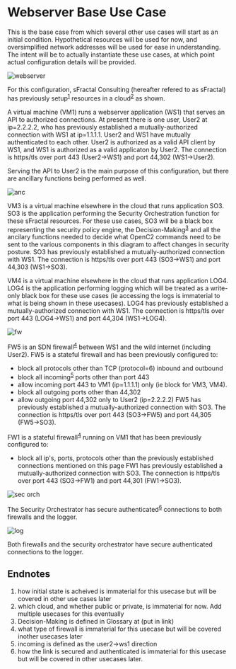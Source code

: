 # Webserver Base Use Case
This is the base case from which several other use cases will start as an initial condition.
Hypothetical resources will be used for now, and oversimplified network addresses will be
used for ease in understanding. 
The intent will be to actually instantiate these use cases, at which point actual configuration
details will be provided.

![webserver](https://raw.githubusercontent.com/oasis-tcs/openc2-lsc-usecases/master/sFractalConsulting/images/01.web.png)

For this configuration, sFractal Consulting (hereafter refered to as sFractal) has previously 
setup<sup>[1](#endnote1)</sup>
resources in a cloud<sup>[2](#endnote2)</sup>
as shown.

A virtual machine (VM1) runs a webserver application (WS1) 
that serves an API to authorized connections.
At present there is one user, User2 at ip=2.2.2.2, 
who has previously established a mutually-authorized 
connection with WS1 at ip=1.1.1.1.
User2 and WS1 have mutually authenticated to each other.
User2 is authorized as a valid API client by WS1, 
and WS1 is authorized as a valid applicaton by User2.
The connection is https/tls over port 443 (User2->WS1) and port 44,302 (WS1->User2).

Serving the API to User2 is the main purpose of this configuration, 
but there are ancillary functions being performed as well.

![anc](https://raw.githubusercontent.com/oasis-tcs/openc2-lsc-usecases/master/sFractalConsulting/images/02.ancilary.png)

VM3 is a virtual machine elsewhere in the cloud that runs application SO3.
SO3 is the application performing the Security Orchestration 
function for these sFractal resources.
For these use cases, SO3 will be a black box representing 
the security policy engine, the Decision-Making<sup>[3](#endnote3)</sup>
and all the ancilary functions needed to 
decide what OpenC2 commands need to be sent to the various components in this diagram
to affect changes in security posture.
SO3 has previously established a mutually-authorized connection with WS1.
The connection is https/tls over port 443 (SO3->WS1) and port 44,303 (WS1->SO3).

VM4 is a virtual machine elsewhere in the cloud that runs application LOG4.
LOG4 is the application performing logging which will be treated as a write-only
black box for these use cases (ie accessing the logs is immaterial to what is being
shown in these usecases).
LOG4 has previously established a mutually-authorized connection with WS1.
The connection is https/tls over port 443 (LOG4->WS1) and port 44,304 (WS1->LOG4).

![fw](https://raw.githubusercontent.com/oasis-tcs/openc2-lsc-usecases/master/sFractalConsulting/images/03.fw.png)

FW5 is an SDN firewall<sup>[4](#endnote4)</sup> between WS1 and the wild internet (including User2).
FW5 is a stateful firewall and has been previously configured to:
 * block all protocols other than TCP (protocol=6) inbound and outbound
 * block all incoming<sup>[5](#endnote5)</sup> ports other than port 443
 * allow incoming port 443 to VM1 (ip=1.1.1.1) only (ie block for VM3, VM4).
 * block all outgoing ports other than 44,302
 * allow outgoing port 44,302 only to User2 (ip=2.2.2.2)
FW5 has previously established a mutually-authorized connection with SO3.
The connection is https/tls over port 443 (SO3->FW5) and port 44,305 (FW5->SO3).

FW1 is a stateful firewall<sup>[4](#endnote4)</sup> running on VM1
that has been previously configured to:
 * block all ip's, ports, protocols other than the previously established connections mentioned on this page
FW1 has previously established a mutually-authorized connection with SO3.
The connection is https/tls over port 443 (SO3->FW1) and port 44,301 (FW1->SO3).

![sec orch](https://raw.githubusercontent.com/oasis-tcs/openc2-lsc-usecases/master/sFractalConsulting/images/04.so.png)

The Security Orchestrator has secure authenticated<sup>[6](#endnote6)</sup>
connections to both firewalls and the logger.

![log](https://raw.githubusercontent.com/oasis-tcs/openc2-lsc-usecases/master/sFractalConsulting/images/05.log.png)

Both firewalls and the security orchestrator have secure authenticated connections to the logger.

## Endnotes
 1. <a name="endnote1">how</a> initial state is acheived is immaterial for this usecase but will be covered in other use cases later
 2. <a name="endnote2">which</a> cloud, and whether public or private, is immaterial for now. Add multiple usecases for this eventually
 3. <a name="endnote3">Decision-Making</a> is defined in Glossary at (put in link)
 4. <a name="endnote4">what</a> type of firewall is immaterial for this usecase but will be covered inother usecases later
 5. <a name="endnote5">incoming</a> is defined as the user2->ws1 direction
 6. <a name="endnote6">how</a> the link is secured and authenticated is immaterial for this usecase but will be covered in other usecases later.
